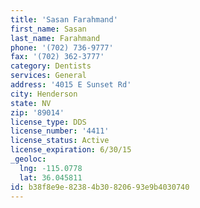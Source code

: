 ```yaml
---
title: 'Sasan Farahmand'
first_name: Sasan
last_name: Farahmand
phone: '(702) 736-9777'
fax: '(702) 362-3777'
category: Dentists
services: General
address: '4015 E Sunset Rd'
city: Henderson
state: NV
zip: '89014'
license_type: DDS
license_number: '4411'
license_status: Active
license_expiration: 6/30/15
_geoloc:
  lng: -115.0778
  lat: 36.045811
id: b38f8e9e-8238-4b30-8206-93e9b4030740
---
```

